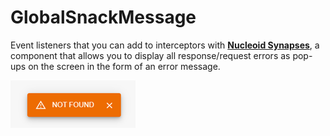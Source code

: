 # GlobalSnackMessage

Event listeners that you can add to interceptors with [**Nucleoid Synapses**](../synapses), a component that allows you to display all response/request errors as pop-ups on the screen in the form of an error message.

![GlobalSnackMessage Component](../../static/media/global-snack-message.png)
